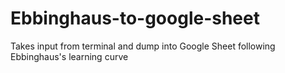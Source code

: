# Ebbinghaus-to-google-sheet
Takes input from terminal and dump into Google Sheet following Ebbinghaus's learning curve
